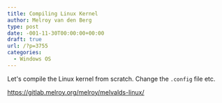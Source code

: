 ```yaml
---
title: Compiling Linux Kernel
author: Melroy van den Berg
type: post
date: -001-11-30T00:00:00+00:00
draft: true
url: /?p=3755
categories:
  - Windows OS
---
```


Let's compile the Linux kernel from scratch. Change the `.config` file etc.

https://gitlab.melroy.org/melroy/melvalds-linux/
